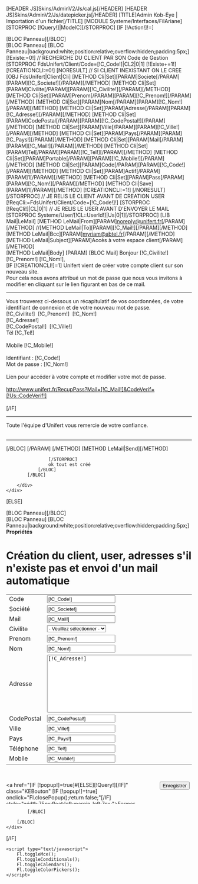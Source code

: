 [HEADER JS]Skins/AdminV2/Js/cal.js[/HEADER]
[HEADER JS]Skins/AdminV2/Js/datepicker.js[/HEADER]
[TITLE]Admin Kob-Eye | Importation d'un fichier[/TITLE]
[MODULE Systeme/Interfaces/FilAriane]
[STORPROC [!Query!]|ModelC][/STORPROC]
[IF [!Action!]!=]
	<div id="Container">
		<div id="Arbo">
			[BLOC Panneau][/BLOC]
		</div>
		<div id="Data">
			[BLOC Panneau]
				[BLOC Panneau|background:white;position:relative;overflow:hidden;padding:5px;]
					[!Existe:=0!]
					// RECHERCHE DU CLIENT PAR SON Code de Gestion
					[STORPROC FdsUnifert/Client/Code=[!C_Code!]|CL2|0|1]
						[!Existe+=1!][!CREATIONCLI:=0!]
						[NORESULT]
							// SI CLIENT INEXISTANT ON LE CREE
							[OBJ FdsUnifert|Client|Cli]
							[METHOD Cli|Set][PARAM]Societe[/PARAM][PARAM][!C_Societe!][/PARAM][/METHOD]
							[METHOD Cli|Set][PARAM]Civilite[/PARAM][PARAM][!C_Civilite!][/PARAM][/METHOD]
							[METHOD Cli|Set][PARAM]Prenom[/PARAM][PARAM][!C_Prenom!][/PARAM][/METHOD]
							[METHOD Cli|Set][PARAM]Nom[/PARAM][PARAM][!C_Nom!][/PARAM][/METHOD]
							[METHOD Cli|Set][PARAM]Adresse[/PARAM][PARAM][!C_Adresse!][/PARAM][/METHOD]
							[METHOD Cli|Set][PARAM]CodePostal[/PARAM][PARAM][!C_CodePostal!][/PARAM][/METHOD]
							[METHOD Cli|Set][PARAM]Ville[/PARAM][PARAM][!C_Ville!][/PARAM][/METHOD]
							[METHOD Cli|Set][PARAM]Pays[/PARAM][PARAM][!C_Pays!][/PARAM][/METHOD]
							[METHOD Cli|Set][PARAM]Mail[/PARAM][PARAM][!C_Mail!][/PARAM][/METHOD]
							[METHOD Cli|Set][PARAM]Tel[/PARAM][PARAM][!C_Tel!][/PARAM][/METHOD]
							[METHOD Cli|Set][PARAM]Portable[/PARAM][PARAM][!C_Mobile!][/PARAM][/METHOD]
							[METHOD Cli|Set][PARAM]Code[/PARAM][PARAM][!C_Code!][/PARAM][/METHOD]
							[METHOD Cli|Set][PARAM]Actif[/PARAM][PARAM]1[/PARAM][/METHOD]
							[METHOD Cli|Set][PARAM]Pass[/PARAM][PARAM][!C_Nom!][/PARAM][/METHOD]
							[METHOD Cli|Save][PARAM]1[/PARAM][/METHOD]
							[!CREATIONCLI:=1!]
						[/NORESULT]
					[/STORPROC]
					// JE RELIS LE CLIENT AVANT DE CREATION USER
					[!ReqCli:=FdsUnifert/Client/Code=[!C_Code!]!]
					[STORPROC [!ReqCli!]|CL|0|1]
						// JE RELIS LE USER AVANT D'ENVOYER LE MAIL
						[STORPROC Systeme/User/[!CL::UserId!]|Us|0|1][/STORPROC]
						[LIB Mail|LeMail]
						[METHOD LeMail|From][PARAM]noreply@unifert.fr[/PARAM][/METHOD]
						//[METHOD LeMail|To][PARAM][!C_Mail!][/PARAM][/METHOD]
						[METHOD LeMail|Bcc][PARAM]myriam@abtel.fr[/PARAM][/METHOD]
						[METHOD LeMail|Subject][PARAM]Accès à votre espace client[/PARAM][/METHOD]	
						[METHOD LeMail|Body]
							[PARAM]
								[BLOC Mail]
									Bonjour [!C_Civilite!] [!C_Prenom!] [!C_Nom!],<br />
									[IF [!CREATIONCLI!]=1]
										Unifert vient de créer votre compte client sur son nouveau site. <br />
										Pour cela nous avons attribué un mot de passe que nous vous invitons à modifier en cliquant sur le lien figurant en bas de ce mail.<br />
										<hr/>
										Vous trouverez ci-dessous un récapitulatif de vos coordonnées, de votre identifiant de connexion et de votre nouveau mot de passe.<br />
										[!C_Civilite!]&nbsp;&nbsp;[!C_Prenom!]&nbsp;&nbsp;[!C_Nom!]<br/>
										[!C_Adresse!]<br/>
										[!C_CodePostal!]&nbsp;&nbsp;[!C_Ville!]<br/>
										Tél [!C_Tel!]<br/><br/>
										Mobile [!C_Mobile!]<br/><br/>
										Identifiant : [!C_Code!]<br/>
										Mot de passe : [!C_Nom!]<br/>
										<br/>Lien pour accéder à votre compte et modifier votre mot de passe. <br /><br />
										http://www.unifert.fr/RecupPass?Mail=[!C_Mail!]&CodeVerif=[!Us::CodeVerif!]<br /><br />
									[/IF]
									<hr/>
									Toute l'équipe d'Unifert vous remercie de votre confiance.<br/><br/>
									<hr/>
								[/BLOC]
							[/PARAM]
						[/METHOD]
						[METHOD LeMail|Send][/METHOD]
						
					[/STORPROC]
					ok tout est créé
				[/BLOC]
			[/BLOC]

		</div>
	</div>
[ELSE]
	<div id="Container">
		<div id="Arbo">
			[BLOC Panneau][/BLOC]
		</div>
		<div id="Data">
			[BLOC Panneau]
				[BLOC Panneau|background:white;position:relative;overflow:hidden;padding:5px;]
					<div class="BigTitle" style="font-weight:bold;;-moz-border-radius:5px 5px 0px 0px;clear:both;">Propriétés</div>
					<h1>Création du client, user, adresses s'il n'existe pas et envoi d'un mail automatique </h1>
					<form  action="" method="post" name="frm" >
						<table>
							<tr>
								<td class="nomPropriete">Code</td> 
								<td class="valeurPropriete"><input type="text" name="C_Code" value="[!C_Code!]" class="Champ"></td>
							</tr>
							<tr>
								<td class="nomPropriete">Société</td> 
								<td class="valeurPropriete"><input type="text" name="C_Societe" value="[!C_Societe!]" class="Champ"></td>
							</tr>
							<tr>
								<td class="nomPropriete">Mail</td> 
								<td class="valeurPropriete"><input type="text" name="C_Mail" value="[!C_Mail!]" class="Champ"></td>
							</tr>
							<tr>
								<td class="nomPropriete">Civilite</td>
								<td class="valeurPropriete">
									<select name="C_Civilite" class="Champ">
										<option value="">- Veuillez sélectionner -</option>
										<option value="Mademoiselle" [IF [!C_Civilite!]=Mademoiselle] selected="selected"[/IF]>Mademoiselle</option>
										<option value="Madame" [IF [!C_Civilite!]=Madame] selected="selected"[/IF]>Madame</option>
										<option value="Monsieur" [IF [!C_Civilite!]=Monsieur] selected="selected"[/IF]>Monsieur</option>
									</select>	
								</td>
							</tr>
							<tr>
								<td class="nomPropriete">Prenom</td> 
								<td class="valeurPropriete"><input type="text" name="C_Prenom" value="[!C_Prenom!]" class="Champ"></td>
							</tr>
							<tr>
								<td class="nomPropriete">Nom</td> 
								<td class="valeurPropriete"><input type="text" name="C_Nom" value="[!C_Nom!]" class="Champ"><br /></td>
							</tr>
							<tr>
								<td class="nomPropriete">Adresse</td> 
								<td class="valeurPropriete">
									<textarea COLS="50" ROWS="10" class="Champ" name="C_Adresse" class="Champ">[!C_Adresse!]</textarea>
								</td>
							</tr>
							<tr>
								<td class="nomPropriete">CodePostal</td> 
								<td class="valeurPropriete"><input type="text" name="C_CodePostal" value="[!C_CodePostal!]" class="Champ">
								</td>
							</tr>
							<tr>
								<td class="nomPropriete">Ville</td> <td class="valeurPropriete"><input type="text" name="C_Ville" value="[!C_Ville!]" class="Champ"></td>
							</tr>
							<tr>
								<td class="nomPropriete">Pays</td> 
								<td class="valeurPropriete"><input type="text" name="C_Pays" value="[!C_Pays!]" class="Champ"></td>	
							</tr>
							<tr>
								<td class="nomPropriete">Téléphone</td> 
								<td class="valeurPropriete"><input type="text" name="C_Tel" value="[!C_Tel!]" class="Champ"></td>
							</tr>
							<tr>
								<td class="nomPropriete">Mobile</td> 
								<td class="valeurPropriete"><input type="text" name="C_Mobile" value="[!C_Mobile!]" class="Champ"></td>
							</tr>
						</table>					
					</div>
					<td class="valeurPropriete"><input type="hidden" name="Action" value="Creation"/>
					<div class="JSFormButton" style="overflow:hidden;height:60px;margin-right:6px;">
						<td class="valeurPropriete"><input type="submit" class="KEBouton"  value="Enregistrer" name="SaveObject" style="float:right;"/>
						<a href="[IF [!popup!]=true]#[ELSE][!Query!][/IF]" class="KEBouton" [IF [!popup!]=true]  onclick="Fl.closePopup();return false;"[/IF] style="width:75px;float:left;margin-left:7px;">Fermer</a>
					</div>
				</form>
			
			[/BLOC]

		[/BLOC]
	</div>
[/IF]

	<script type="text/javascript">
		Fl.toggleMce();
		Fl.toggleConditionals();
		Fl.toggleCalendars();
		Fl.toggleColorPickers();
	</script>
